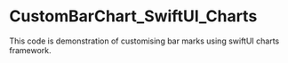 # CustomBarChart_SwiftUI_Charts
This code is demonstration of customising bar marks using swiftUI charts framework.
